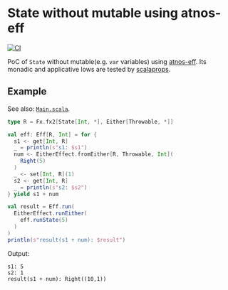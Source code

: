 State without mutable using atnos-eff
=====================================
[![CI](https://github.com/y-yu/atnos-eff-state/actions/workflows/ci.yml/badge.svg)](https://github.com/y-yu/atnos-eff-state/actions/workflows/ci.yml)

PoC of `State` without mutable(e.g. `var` variables) using [atnos-eff](https://github.com/atnos-org/eff). Its monadic and applicative lows are tested by [scalaprops](https://github.com/scalaprops/scalaprops).

## Example

See also: [`Main.scala`](https://github.com/y-yu/atnos-eff-state/blob/master/src/main/scala/Main.scala).

```scala
type R = Fx.fx2[State[Int, *], Either[Throwable, *]]

val eff: Eff[R, Int] = for {
  s1 <- get[Int, R]
  _ = println(s"s1: $s1")
  num <- EitherEffect.fromEither[R, Throwable, Int](
    Right(5)
  )
  _ <- set[Int, R](1)
  s2 <- get[Int, R]
  _ = println(s"s2: $s2")
} yield s1 + num

val result = Eff.run(
  EitherEffect.runEither(
    eff.runState(5)
  )
)
println(s"result(s1 + num): $result")
```

Output:
```
s1: 5
s2: 1
result(s1 + num): Right((10,1))
```